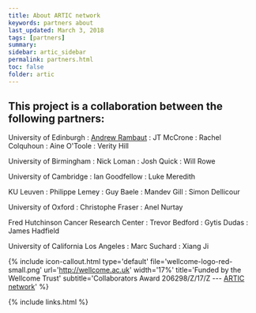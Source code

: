 ```yaml
---
title: About ARTIC network
keywords: partners about
last_updated: March 3, 2018
tags: [partners]
summary:
sidebar: artic_sidebar
permalink: partners.html
toc: false
folder: artic
---
```


## This project is a collaboration between the following partners:

University of Edinburgh
: [Andrew Rambaut](http://tree.bio.ed.ac.uk)
: JT McCrone
: Rachel Colquhoun
: Aine O'Toole
: Verity Hill

University of Birmingham
: Nick Loman
: Josh Quick
: Will Rowe

University of Cambridge
: Ian Goodfellow
: Luke Meredith

KU Leuven
: Philippe Lemey
: Guy Baele
: Mandev Gill
: Simon Dellicour

University of Oxford
: Christophe Fraser
: Anel Nurtay

Fred Hutchinson Cancer Research Center
: Trevor Bedford
: Gytis Dudas
: James Hadfield

University of California Los Angeles
: Marc Suchard
: Xiang Ji

{% include icon-callout.html
type='default'
file='wellcome-logo-red-small.png'
url='http://wellcome.ac.uk'
width='17%'
title='Funded by the Wellcome Trust'
subtitle='Collaborators Award 206298/Z/17/Z --- <a href="artic.network">ARTIC network</a>'
%}

{% include links.html %}
